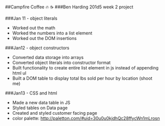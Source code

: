 ##Campfire Coffee :fire: :coffee:
###Ben Harding
201d5 week 2 project

###Jan 11 - object literals
* Worked out the math
* Worked the numbers into a list element
* Worked out the DOM insertions

###Jan12 - object constructors
* Converted data storage into arrays
* Converted object literals into constructor format
* Built functionality to create entire list element in js instead of appending html ul
* Built a DOM table to display total lbs sold per hour by location (shoot me)

###Jan13 - CSS and html
* Made a new data table in JS
* Styled tables on Data page
* Created and styled customer facing page
* color palette: http://paletton.com/#uid=30u0u0kjdhQc28ffycWn1mLrosn
